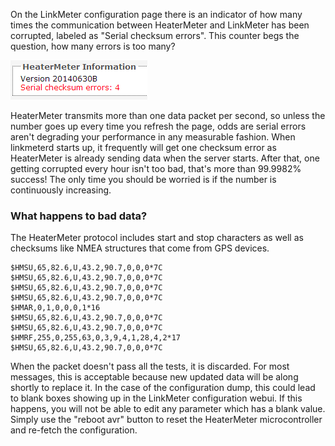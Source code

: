 On the LinkMeter configuration page there is an indicator of how many times the communication between HeaterMeter and LinkMeter has been corrupted, labeled as "Serial checksum errors". This counter begs the question, how many errors is too many?

![serial-checksum-errors](images/serial-checksum-errors.png)

HeaterMeter transmits more than one data packet per second, so unless the number goes up every time you refresh the page, odds are serial errors aren't degrading your performance in any measurable fashion. When linkmeterd starts up, it frequently will get one checksum error as HeaterMeter is already sending data when the server starts. After that, one getting corrupted every hour isn't too bad, that's more than 99.9982% success! The only time you should be worried is if the number is continuously increasing.

### What happens to bad data?

The HeaterMeter protocol includes start and stop characters as well as checksums like NMEA structures that come from GPS devices.

~~~
$HMSU,65,82.6,U,43.2,90.7,0,0,0*7C
$HMSU,65,82.6,U,43.2,90.7,0,0,0*7C
$HMSU,65,82.6,U,43.2,90.7,0,0,0*7C
$HMSU,65,82.6,U,43.2,90.7,0,0,0*7C
$HMAR,0,1,0,0,0,1*16
$HMSU,65,82.6,U,43.2,90.7,0,0,0*7C
$HMSU,65,82.6,U,43.2,90.7,0,0,0*7C
$HMRF,255,0,255,63,0,3,9,4,1,28,4,2*17
$HMSU,65,82.6,U,43.2,90.7,0,0,0*7C
~~~

When the packet doesn't pass all the tests, it is discarded. For most messages, this is acceptable because new updated data will be along shortly to replace it. In the case of the configuration dump, this could lead to blank boxes showing up in the LinkMeter configuration webui. If this happens, you will not be able to edit any parameter which has a blank value. Simply use the "reboot avr" button to reset the HeaterMeter microcontroller and re-fetch the configuration.